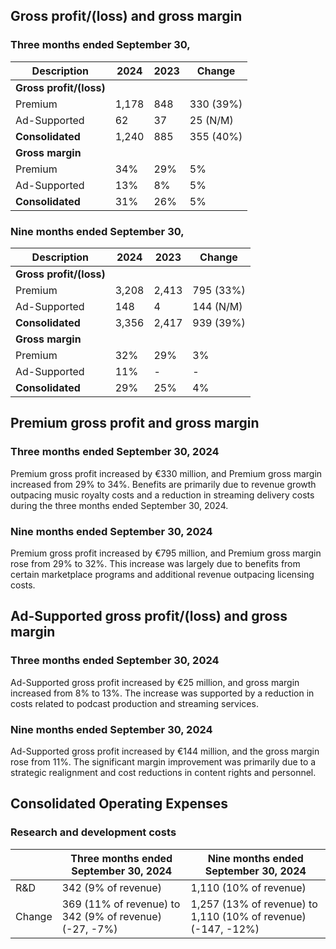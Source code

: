 ## Gross profit/(loss) and gross margin

### Three months ended September 30,
| Description | 2024 | 2023 | Change |
|-------------|------|------|--------|
| **Gross profit/(loss)** | | | |
| Premium | 1,178 | 848 | 330 (39%) |
| Ad-Supported | 62 | 37 | 25 (N/M) |
| **Consolidated** | 1,240 | 885 | 355 (40%) |
| **Gross margin** | | | |
| Premium | 34% | 29% | 5% |
| Ad-Supported | 13% | 8% | 5% |
| **Consolidated** | 31% | 26% | 5% |

### Nine months ended September 30,
| Description | 2024 | 2023 | Change |
|-------------|------|------|--------|
| **Gross profit/(loss)** | | | |
| Premium | 3,208 | 2,413 | 795 (33%) |
| Ad-Supported | 148 | 4 | 144 (N/M) |
| **Consolidated** | 3,356 | 2,417 | 939 (39%) |
| **Gross margin** | | | |
| Premium | 32% | 29% | 3% |
| Ad-Supported | 11% | - | - |
| **Consolidated** | 29% | 25% | 4% |

## Premium gross profit and gross margin

### Three months ended September 30, 2024
Premium gross profit increased by €330 million, and Premium gross margin increased from 29% to 34%. Benefits are primarily due to revenue growth outpacing music royalty costs and a reduction in streaming delivery costs during the three months ended September 30, 2024.

### Nine months ended September 30, 2024
Premium gross profit increased by €795 million, and Premium gross margin rose from 29% to 32%. This increase was largely due to benefits from certain marketplace programs and additional revenue outpacing licensing costs.

## Ad-Supported gross profit/(loss) and gross margin

### Three months ended September 30, 2024
Ad-Supported gross profit increased by €25 million, and gross margin increased from 8% to 13%. The increase was supported by a reduction in costs related to podcast production and streaming services.

### Nine months ended September 30, 2024
Ad-Supported gross profit increased by €144 million, and the gross margin rose from 11%. The significant margin improvement was primarily due to a strategic realignment and cost reductions in content rights and personnel.

## Consolidated Operating Expenses

### Research and development costs

| | Three months ended September 30, 2024 | Nine months ended September 30, 2024 |
|-------|-------------------------------------|-------------------------------------|
| R&D | 342 (9% of revenue) | 1,110 (10% of revenue) |
| Change | 369 (11% of revenue) to 342 (9% of revenue) (-27, -7%) | 1,257 (13% of revenue) to 1,110 (10% of revenue) (-147, -12%) |